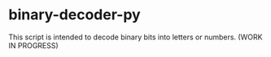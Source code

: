 # binary-decoder-py
This script is intended to decode binary bits into letters or numbers.
(WORK IN PROGRESS)
